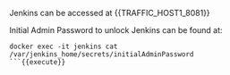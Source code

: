 
Jenkins can be accessed at {{TRAFFIC_HOST1_8081}}

Initial Admin Password to unlock Jenkins can be found at:
```
docker exec -it jenkins cat /var/jenkins_home/secrets/initialAdminPassword
```{{execute}}